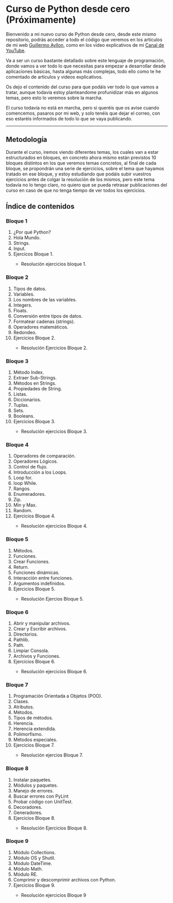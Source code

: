 # Curso de Python desde cero (Próximamente)
<p>Bienvenido a mi nuevo curso de Python desde cero, desde este mismo repositorio, podrás acceder a todo el código que veremos en los artículos de mi web <a href = "https://guillermoayllon.com/blog">Guillermo Ayllon</a>, como en los video explicativos de mi <a href = "https://www.youtube.com/@GuillermopAyllon">Canal de YouTube</a>.
<p>Va a ser un curso bastante detallado sobre este lenguaje de programación, donde vamos a ver todo lo que necesitas para empezar a desarrollar desde aplicaciones básicas, hasta algunas más complejas, todo ello como te he comentado de artículos y videos explicativos.</p>
<p>Os dejo el contenido del curso para que podáis ver todo lo que vamos a tratar, aunque todavía estoy planteandome profunidizar más en algunos temas, pero esto lo veremos sobre la marcha.</p>
<p>El curso todavía no está en marcha, pero si queréis que os avise cuando comencemos, pasaros por mi web, y solo tenéis que dejar el correo, con eso estaréis informados de todo lo que se vaya publicando.</p>

<hr>

## Metodología
<p>Durante el curso, iremos viendo diferentes temas, los cuales van a estar estructurados en bloques, en concreto ahora mismo están previstos 10 bloques distintos en los que veremos temas concretos, al final de cada bloque, se propondrán una serie de ejercicios, sobre el tema que hayamos tratado en ese bloque, y estoy estudiando que podáis subir vuestros ejercicios antes de colgar la resolución de los mismos, pero este tema todavía no lo tengo claro, no quiero que se pueda retrasar publicaciones del curso en caso de que no tenga tiempo de ver todos los ejercicios.</p>

## Índice de contenidos

### Bloque 1
<ol>
    <li>¿Por qué Python?</li>
    <li>Hola Mundo.</li>
    <li>Strings.</li>
    <li>Input.</li>
    <li>Ejercicos Bloque 1.</li>
    <ul>
        <li>Resolución ejercicios bloque 1.</li>
    <ul>
</ol>

### Bloque 2
<ol>
    <li>Tipos de datos.</li>
    <li>Variables.</li>
    <li>Los nombres de las variables.</li>
    <li>Integers.</li>
    <li>Floats.</li>
    <li>Conversión entre tipos de datos.</li>
    <li>Formatear cadenas (strings).</li>
    <li>Operadores matemáticos.</li>
    <li>Redondeo.</li>
    <li>Ejercicios Bloque 2.</li>
    <ul>
        <li>Resolución Ejercicios Bloque 2.</li>
    </ul>
</ol>

### Bloque 3

<ol>
    <li>Método Index.</li>
    <li>Extraer Sub-Strings.</li>
    <li>Métodos en Strings.</li>
    <li>Propiedades de String.</li>
    <li>Listas.</li>
    <li>Diccionarios.</li>
    <li>Tuplas.</li>
    <li>Sets.</li>
    <li>Booleans.</li>
    <li>Ejercicios Bloque 3.</li>
    <ul>
        <li>Resolución ejercicios Bloque 3.</li>
    </ul>
</ol>

### Bloque 4

<ol>
    <li>Operadores de comparación.</li>
    <li>Operadores Lógicos.</li>
    <li>Control de flujo.</li>
    <li>Introducción a los Loops.</li>
    <li>Loop for.</li>
    <li>loop While.</li>
    <li>Rangos.</li>
    <li>Enumeradores.</li>
    <li>Zip.</li>
    <li>Min y Max.</li>
    <li>Random.</li>
    <li>Ejercicios Bloque 4.</li>
    <ul>
        <li>Resolución ejercicios Bloque 4.</li>
    </ul>
</ol>

### Bloque 5

<ol>
    <li>Métodos.</li>
    <li>Funciones.</li>
    <li>Crear Funciones.</li>
    <li>Return.</li>
    <li>Funciones dinámicas.</li>
    <li>Interacción entre funciones.</li>
    <li>Argumentos indefinidos.</li>
    <li>Ejercicios Bloque 5.</li>
    <ul>
        <li>Resolución Ejercios Bloque 5.</li>
    </ul>
</ol>

### Bloque 6

<ol>
    <li>Abrir y manipular archivos.</li>
    <li>Crear y Escribir archivos.</li>
    <li>Directorios.</li>
    <li>Pathlib.</li>
    <li>Path.</li>
    <li>Limpiar Consola.</li>
    <li>Archivos y Funciones.</li>
    <li>Ejercicios Bloque 6.</li>
    <ul>
        <li>Resolución ejercicios Bloque 6.</li>
    </ul>
</ol>

### Bloque 7

<ol>
    <li>Programación Orientada a Objetos (POO).</li>
    <li>Clases.</li>
    <li>Atributos.</li>
    <li>Métodos.</li>
    <li>Tipos de métodos.</li>
    <li>Herencia.</li>
    <li>Herencia extendida.</li>
    <li>Polimorfismo.</li>
    <li>Métodos especiales.</li>
    <li>Ejercicios Bloque 7.</li>
    <ul>
        <li>Resolución ejercios Bloque 7.</li>
    </ul>
</ol>

### Bloque 8

<ol>
    <li>Instalar paquetes.</li>
    <li>Módulos y paquetes.</li>
    <li>Manejo de errores.</li>
    <li>Buscar errores con PyLint</li>
    <li>Probar código con UnitTest.</li>
    <li>Decoradores.</li>
    <li>Generadores.</li>
    <li>Ejercicios Bloque 8.</li>
    <ul>
        <li>Resolución Ejercicios Bloque 8.</li>
    </ul>
</ol>

### Bloque 9

<ol>
    <li>Módulo Collections.</li>
    <li>Módulo OS y Shutil.</li>
    <li>Módulo DateTime.</li>
    <li>Módulo Math.</li>
    <li>Módulo RE.</li>
    <li>Comprimir y descomprimir archivos con Python.</li>
    <li>Ejercicios Bloque 9.</li>
    <ul>
        <li>Resolución ejercicios Bloque 9</li>
    </ul>
</ol>



